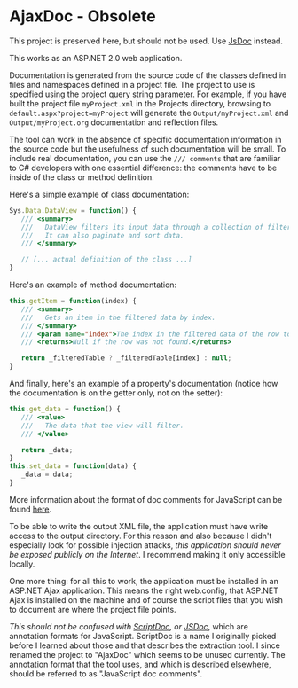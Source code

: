 # AjaxDoc - Obsolete

This project is preserved here, but should not be used. Use [JsDoc](http://usejsdoc.org/) instead.

This works as an ASP.NET 2.0 web application.

Documentation is generated from the source code of the classes defined in files and namespaces defined in a project file. The project to use is specified using the project query string parameter. For example, if you have built the project file `myProject.xml` in the Projects directory, browsing to `default.aspx?project=myProject` will generate the `Output/myProject.xml` and `Output/myProject.org` documentation and reflection files.

The tool can work in the absence of specific documentation information in the source code but the usefulness of such documentation will be small.
To include real documentation, you can use the `/// comments` that are familiar to C# developers with one essential difference: the comments have to be inside of the class or method definition.

Here's a simple example of class documentation:

```js
Sys.Data.DataView = function() {
   /// <summary>
   ///   DataView filters its input data through a collection of filters.
   ///   It can also paginate and sort data.
   /// </summary>

   // [... actual definition of the class ...]
}
```

Here's an example of method documentation:

```js
this.getItem = function(index) {
   /// <summary>
   ///   Gets an item in the filtered data by index.
   /// </summary>
   /// <param name="index">The index in the filtered data of the row to return.</param>
   /// <returns>Null if the row was not found.</returns>

   return _filteredTable ? _filteredTable[index] : null;
}
```

And finally, here's an example of a property's documentation (notice how the
documentation is on the getter only, not on the setter):

```js
this.get_data = function() {
   /// <value>
   ///   The data that the view will filter.
   /// </value>

   return _data;
}
this.set_data = function(data) {
   _data = data;
}
```

More information about the format of doc comments for JavaScript can be found [here](http://weblogs.asp.net/bleroy/archive/2007/04/23/the-format-for-javascript-doc-comments.aspx).

To be able to write the output XML file, the application must have write access to the output directory. For this reason and also because I didn't especially look for possible injection attacks, *this application should never be exposed publicly on the Internet*. I recommend making it only accessible locally.

One more thing: for all this to work, the application must be installed in an ASP.NET Ajax application. This means the right web.config, that ASP.NET Ajax is installed on the machine and of course the script files that you wish to document are where the project file points.

*This should not be confused with [ScriptDoc](http://scriptdoc.org/), or [JSDoc](http://jsdoc.sourceforge.net/)*, which are annotation formats for JavaScript. ScriptDoc is a name I originally picked before I learned about those and that describes the extraction tool. I since renamed the project to "AjaxDoc" which seems to be unused currently. The annotation format that the tool uses, and which is described [elsewhere](http://weblogs.asp.net/bleroy/archive/2007/04/23/the-format-for-javascript-doc-comments.aspx), should be referred to as "JavaScript doc comments".
